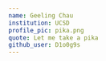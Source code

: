 ```yaml
---
name: Geeling Chau
institution: UCSD 
profile_pic: pika.png
quote: Let me take a pika 
github_user: D1o0g9s
---
```

